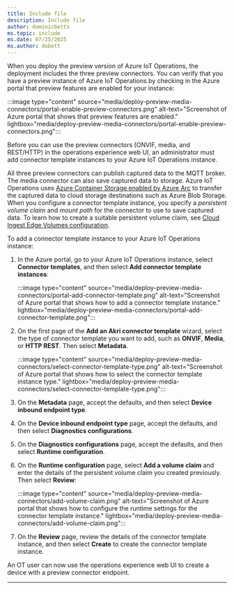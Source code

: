 ```yaml
---
title: Include file
description: Include file
author: dominicbetts
ms.topic: include
ms.date: 07/25/2025
ms.author: dobett
---
```


When you deploy the preview version of Azure IoT Operations, the deployment includes the three preview connectors. You can verify that you have a preview instance of Azure IoT Operations by checking in the Azure portal that preview features are enabled for your instance:

:::image type="content" source="media/deploy-preview-media-connectors/portal-enable-preview-connectors.png" alt-text="Screenshot of Azure portal that shows that preview features are enabled." lightbox="media/deploy-preview-media-connectors/portal-enable-preview-connectors.png":::

Before you can use the preview connectors (ONVIF, media, and REST/HTTP) in the operations experience web UI, an administrator must add connector template instances to your Azure IoT Operations instance.

All three preview connectors can publish captured data to the MQTT broker. The media connector can also save captured data to storage. Azure IoT Operations uses [Azure Container Storage enabled by Azure Arc](/azure/azure-arc/container-storage/overview) to transfer the captured data to cloud storage destinations such as Azure Blob Storage. When you configure a connector template instance, you specify a _persistent volume claim_ and _mount path_ for the connector to use to save captured data. To learn how to create a suitable persistent volume claim, see [Cloud Ingest Edge Volumes configuration](/azure/azure-arc/container-storage/cloud-ingest-edge-volume-configuration).

To add a connector template instance to your Azure IoT Operations instance:

1. In the Azure portal, go to your Azure IoT Operations instance, select **Connector templates**, and then select **Add connector template instances**:

    :::image type="content" source="media/deploy-preview-media-connectors/portal-add-connector-template.png" alt-text="Screenshot of Azure portal that shows how to add a connector template instance." lightbox="media/deploy-preview-media-connectors/portal-add-connector-template.png":::

1. On the first page of the **Add an Akri connector template** wizard, select the type of connector template you want to add, such as **ONVIF**, **Media**, or **HTTP REST**. Then select **Metadata**.

    :::image type="content" source="media/deploy-preview-media-connectors/select-connector-template-type.png" alt-text="Screenshot of Azure portal that shows how to select the connector template instance type." lightbox="media/deploy-preview-media-connectors/select-connector-template-type.png":::

1. On the **Metadata** page, accept the defaults, and then select **Device inbound endpoint type**.

1. On the **Device inbound endpoint type** page, accept the defaults, and then select **Diagnostics configurations**.

1. On the **Diagnostics configurations** page, accept the defaults, and then select **Runtime configuration**.

1. On the **Runtime configuration** page, select **Add a volume claim** and enter the details of the persistent volume claim you created previously. Then select **Review**:

    :::image type="content" source="media/deploy-preview-media-connectors/add-volume-claim.png" alt-text="Screenshot of Azure portal that shows how to configure the runtime settings for the connector template instance." lightbox="media/deploy-preview-media-connectors/add-volume-claim.png":::

1. On the **Review** page, review the details of the connector template instance, and then select **Create** to create the connector template instance.

An OT user can now use the operations experience web UI to create a device with a preview connector endpoint.

---
